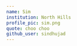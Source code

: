 ```yaml
---
name: Sim
institution: North Hills
profile_pic: sim.png
quote: choo choo
github_user: sindhujad
---
```

